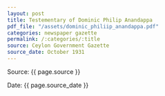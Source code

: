 ```yaml
---
layout: post
title: Testementary of Dominic Philip Anandappa
pdf_file: "/assets/dominic_philiip_anandappa.pdf"
categories: newspaper gazette 
permalink: /:categories/:title
source: Ceylon Government Gazette 
source_date: October 1931
---
```

Source: {{ page.source }} 

Date: {{ page.source_date }}

<object data="{{ page.pdf_file }}" width="1000" height="1000" type='application/pdf'></object>

